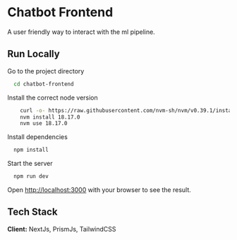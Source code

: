 
# Chatbot Frontend

A user friendly way to interact with the ml pipeline.



## Run Locally

Go to the project directory

```bash
  cd chatbot-frontend
```

Install the correct node version

```bash
    curl -o- https://raw.githubusercontent.com/nvm-sh/nvm/v0.39.1/install.sh | bash
    nvm install 18.17.0
    nvm use 18.17.0
```

Install dependencies

```bash
  npm install
```

Start the server

```bash
  npm run dev
```
Open [http://localhost:3000](http://localhost:3000) with your browser to see the result.

## Tech Stack

**Client:** NextJs, PrismJs, TailwindCSS

